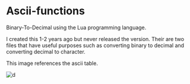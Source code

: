 # Ascii-functions


Binary-To-Decimal using the Lua programming language.

I created this 1-2 years ago but never released the version. Their are two files that have useful purposes such as converting binary to decimal and converting decimal to character.

This image references the ascii table. 

![d](https://user-images.githubusercontent.com/103855043/213952461-848f7b63-7801-43e5-8bb2-fd54076363de.png)
